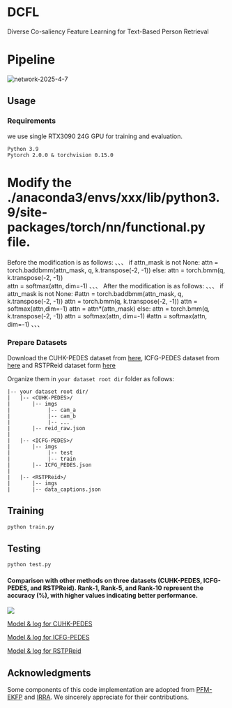 # DCFL
Diverse Co-saliency Feature Learning for Text-Based Person Retrieval
# Pipeline

![network-2025-4-7](https://github.com/user-attachments/assets/f0c1fed5-f2b3-447c-a1c9-2d495cddac6c)


## Usage
### Requirements
we use single RTX3090 24G GPU for training and evaluation. 
```
Python 3.9
Pytorch 2.0.0 & torchvision 0.15.0
```
# Modify the ./anaconda3/envs/xxx/lib/python3.9/site-packages/torch/nn/functional.py file.
Before the modification is as follows:
、、、
  if attn_mask is not None:
      attn = torch.baddbmm(attn_mask, q, k.transpose(-2, -1))
  else:
      attn = torch.bmm(q, k.transpose(-2, -1))     
  attn = softmax(attn, dim=-1)
、、、
After the modification is as follows:
、、、
  if attn_mask is not None:
      #attn = torch.baddbmm(attn_mask, q, k.transpose(-2, -1))
      attn = torch.bmm(q, k.transpose(-2, -1))
      attn = softmax(attn,dim=-1)
      attn = attn*(attn_mask)
  else:
      attn = torch.bmm(q, k.transpose(-2, -1))
      attn = softmax(attn, dim=-1)
  #attn = softmax(attn, dim=-1)
、、、


### Prepare Datasets
Download the CUHK-PEDES dataset from [here](https://github.com/ShuangLI59/Person-Search-with-Natural-Language-Description), ICFG-PEDES dataset from [here](https://github.com/zifyloo/SSAN) and RSTPReid dataset form [here](https://github.com/NjtechCVLab/RSTPReid-Dataset)

Organize them in `your dataset root dir` folder as follows:
```
|-- your dataset root dir/
|   |-- <CUHK-PEDES>/
|       |-- imgs
|            |-- cam_a
|            |-- cam_b
|            |-- ...
|       |-- reid_raw.json
|
|   |-- <ICFG-PEDES>/
|       |-- imgs
|            |-- test
|            |-- train 
|       |-- ICFG_PEDES.json
|
|   |-- <RSTPReid>/
|       |-- imgs
|       |-- data_captions.json
```

## Training
```python
python train.py
```
## Testing

```python
python test.py
```
#### Comparison with other methods on three datasets (CUHK-PEDES, ICFG-PEDES, and RSTPReid). Rank-1, Rank-5, and Rank-10 represent the accuracy (%), with higher values indicating better performance.
![](images/res.png)




[Model & log for CUHK-PEDES](https://drive.google.com/file/d/1OBhFhpZpltRMZ88K6ceNUv4vZgevsFCW/view?usp=share_link)

[Model & log for ICFG-PEDES](https://drive.google.com/file/d/1Y3D7zZsKPpuEHWJ9nVecUW-HaKdjDI9g/view?usp=share_link)

[Model & log for RSTPReid](https://drive.google.com/file/d/1LpUHkLErEWkJiXyWYxWwiK-8Fz1_1QGY/view?usp=share_link)



## Acknowledgments
Some components of this code implementation are adopted from [PFM-EKFP](https://github.com/lhf12278/PFM-EKFP) and [IRRA](https://github.com/BrandonHanx/TextReID). We sincerely appreciate for their contributions.
